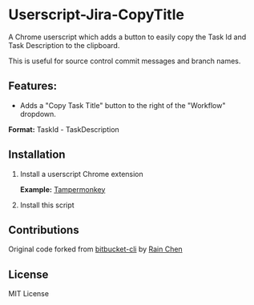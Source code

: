 # Userscript-Jira-CopyTitle
A Chrome userscript which adds a button to easily copy the Task Id and Task Description to the clipboard.

This is useful for source control commit messages and branch names.


## Features:

* Adds a "Copy Task Title" button to the right of the "Workflow" dropdown.

**Format:** TaskId - TaskDescription

## Installation

1. Install a userscript Chrome extension

    **Example:** [Tampermonkey](https://chrome.google.com/webstore/detail/tampermonkey/dhdgffkkebhmkfjojejmpbldmpobfkfo)

2. Install this script

## Contributions
Original code forked from [bitbucket-cli](https://github.com/rainchen/bitbucket-cli) by [Rain Chen](https://github.com/rainchen)

## License

MIT License
